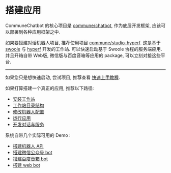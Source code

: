 # 搭建应用

CommuneChatbot 的核心项目是 [commune/chatbot](http://packagist.org/packages/commune/chatbot), 作为底层开发框架,
应该可以部署到各种应用框架之中.

如果要搭建对话机器人项目, 推荐使用项目 [commune/studio-hyperf](http://packagist.org/packages/commune/studio-hyperf).
这是基于 [swoole](https://www.swoole.com/) 与 [hyperf](https://hyperf.io/) 开发的工作站. 可以快速启动基于 Swoole 协程的服务端应用.
并且开箱自带 Web版, 微信版与百度音箱等应用的 package, 可以立刻对接这些平台.

----

如果您只是想快速启动, 尝试项目, 推荐查看 [快速上手教程](/zh-cn/lesions/index.md).

如果打算搭建一个真正的应用, 推荐以下路径:

- [安装工作站](/zh-cn/setup/studio.md)
- [工作站目录结构](/zh-cn/setup/directory.md)
- [修改机器人配置](/zh-cn/setup/config.md)
- [运行应用](/zh-cn/setup/run.md)
- [开发对话与服务](/zh-cn/setup/develop.md)

系统自带几个实际可用的 Demo :

- [搭建机器人 API](/zh-cn/setup/api.md)
- [搭建微信公众号 bot](/zh-cn/setup/wechat.md)
- [搭建百度音箱 bot](/zh-cn/setup/web.md)
- [搭建 web bot](/zh-cn/setup/web.md)

